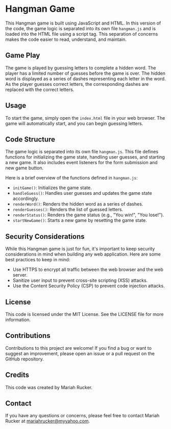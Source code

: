# Hangman Game

This Hangman game is built using JavaScript and HTML. In this version of the code, the game logic is separated into its own file `hangman.js` and is loaded into the HTML file using a script tag. This separation of concerns makes the code easier to read, understand, and maintain.

## Game Play

The game is played by guessing letters to complete a hidden word. The player has a limited number of guesses before the game is over. The hidden word is displayed as a series of dashes representing each letter in the word. As the player guesses correct letters, the corresponding dashes are replaced with the correct letters.

## Usage

To start the game, simply open the `index.html` file in your web browser. The game will automatically start, and you can begin guessing letters.

## Code Structure

The game logic is separated into its own file `hangman.js`. This file defines functions for initializing the game state, handling user guesses, and starting a new game. It also includes event listeners for the form submission and new game button.

Here is a brief overview of the functions defined in `hangman.js`:

- `initGame()`: Initializes the game state.
- `handleGuess()`: Handles user guesses and updates the game state accordingly.
- `renderWord()`: Renders the hidden word as a series of dashes.
- `renderGuesses()`: Renders the list of guessed letters.
- `renderStatus()`: Renders the game status (e.g., "You win!", "You lose!").
- `startNewGame()`: Starts a new game by resetting the game state.

## Security Considerations

While this Hangman game is just for fun, it's important to keep security considerations in mind when building any web application. Here are some best practices to keep in mind:

- Use HTTPS to encrypt all traffic between the web browser and the web server.
- Sanitize user input to prevent cross-site scripting (XSS) attacks.
- Use the Content Security Policy (CSP) to prevent code injection attacks.

## License

This code is licensed under the MIT License. See the LICENSE file for more information.

## Contributions

Contributions to this project are welcome! If you find a bug or want to suggest an improvement, please open an issue or a pull request on the GitHub repository.

## Credits

This code was created by Mariah Rucker.

## Contact

If you have any questions or concerns, please feel free to contact Mariah Rucker at mariahrucker@myyahoo.com.
